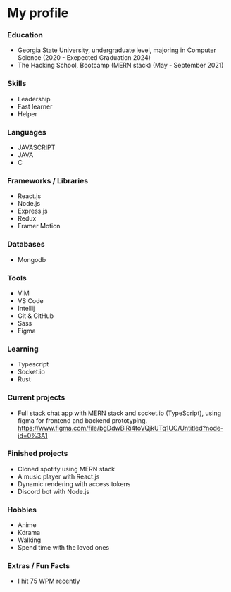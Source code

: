 

<h1>My profile</h1>

<!-- 
![Satvik's github Stats](http://github-readme-stats.vercel.app/api?username=satvik-1203&theme=tokyonight) -->

<!-- ![Satvik's github Stats](https://github-readme-stats.vercel.app/api/top-langs/?username=satvik-1203&show_icons=true&hide_border=true&layout=compact&langs_count=8) -->

### Education ###

-  Georgia State University, undergraduate level, majoring in Computer Science <wbr>(2020 - Exepected Graduation 2024)<wbr>
-  The Hacking School, Bootcamp (MERN stack) <wbr>(May - September 2021)<wbr>


### Skills ###

- Leadership
- Fast learner
- Helper

### Languages ###

- JAVASCRIPT
- JAVA
- C


### Frameworks / Libraries ###

- React.js
- Node.js
- Express.js
- Redux
- Framer Motion


### Databases ###

- Mongodb


### Tools ###

- VIM
- VS Code
- Intellij
- Git & GitHub
- Sass
- Figma


### Learning

- Typescript
- Socket.io
- Rust


### Current projects ###

- Full stack chat app with MERN stack and socket.io (TypeScript), using figma for frontend and backend prototyping.
    https://www.figma.com/file/bgDdwBIRi4toVQjkUTq1UC/Untitled?node-id=0%3A1


### Finished projects ###

- Cloned spotify using MERN stack
- A music player with React.js
- Dynamic rendering with access tokens
- Discord bot with Node.js


### Hobbies ###

- Anime
- Kdrama
- Walking 
- Spend time with the loved ones


### Extras / Fun Facts ###

- I hit 75 WPM recently





